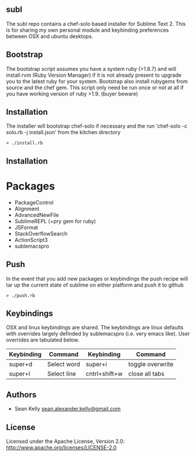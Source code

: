 ## subl 

The subl repo contains a chef-solo based installer for Sublime Text 2. This is for sharing my own personal module and keybinding preferences between OSX and ubuntu desktops.

## Bootstrap
The bootstrap script assumes you have a system ruby (>1.8.7) and will install rvm (Ruby Version Manager) if it is not already present to upgrade you to the latest ruby for your system.  Bootstrap also install rubygems from source and the chef gem.  This script only need be run once or not at all if you have working version of ruby >1.9. (buyer beware)

## Installation 
The installer will bootstrap chef-solo if necessary and the run 'chef-solo -c solo.rb -j install.json' from the kitchen directory

```
> ./install.rb
```
## Installation 
# Packages
* PackageControl
* Alignment
* AdvancedNewFile
* SublimeREPL (+pry gem for ruby)
* JSFormat
* StackOverflowSearch
* ActionScript3
* sublemacspro

## Push
In the event that you add new packages or keybindings the push recipe will tar up the current state of sublime on either platform and push it to github

```
> ./push.rb
```

## Keybindings

OSX and linux keybindings are shared.  The keybindings are linux defaults with overrides largely definded by sublemacspro (i.e. very emacs like).  User overrides are tabulated below. 

Keybinding   | Command       | Keybinding    | Command           
------------ | ------------- | ------------  | ----------------  
super+d      | Select word   | super+i       | toggle overwrite  
super+l      | Select line   | cntrl+shift+w | close all tabs    

## Authors

* Sean Kelly sean.alexander.kelly@gmail.com

## License

Licensed under the Apache License, Version 2.0: http://www.apache.org/licenses/LICENSE-2.0
